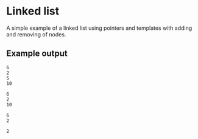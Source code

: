 # Linked list

A simple example of a linked list using pointers and templates with adding and removing of nodes.

## Example output

```plain
6
2
5
10

6
2
10

6
2

2

```
